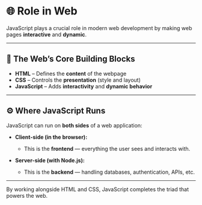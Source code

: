 
# 🌐 Role in Web

JavaScript plays a crucial role in modern web development by making web pages **interactive** and **dynamic**.

---

## 🧱 The Web’s Core Building Blocks

- **HTML** – Defines the **content** of the webpage  
- **CSS** – Controls the **presentation** (style and layout)  
- **JavaScript** – Adds **interactivity** and **dynamic behavior**  

---

## ⚙️ Where JavaScript Runs

JavaScript can run on **both sides** of a web application:

- **Client-side (in the browser):**  
  - This is the **frontend** — everything the user sees and interacts with.
  
- **Server-side (with Node.js):**  
  - This is the **backend** — handling databases, authentication, APIs, etc.

---

By working alongside HTML and CSS, JavaScript completes the triad that powers the web.
